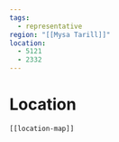 ```yaml
---
tags:
  - representative
region: "[[Mysa Tarill]]"
location:
  - 5121
  - 2332
---
```

# Location
```meta-bind-embed
[[location-map]]
```
